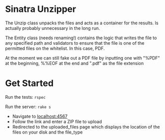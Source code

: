 # Sinatra Unzipper

The Unzip class unpacks the files and acts as a container for the results.
Is actually probably unnecessary in the long run.

The Entity class (needs renaming!) contains the logic that writes the file
to any specified path and validators to ensure that the file is one of the
permitted files on the whitelist. In this case, PDF.

At the moment we can still fake out a PDF file by inputting
one with "%PDF" at the beginning, %%EOF at the end
and ".pdf" as the file extension

# Get Started

Run the tests:
```rspec```

Run the server:
```rake s```

<ul>
  <li>Navigate to <a href="localhost:4567/">localhost:4567</a></li>
  <li>Follow the link and enter a ZIP file to upload</li>
  <li>Redirected to the uploaded_files page which displays the location of the files on your disk and the file_type</li>
</ul>
